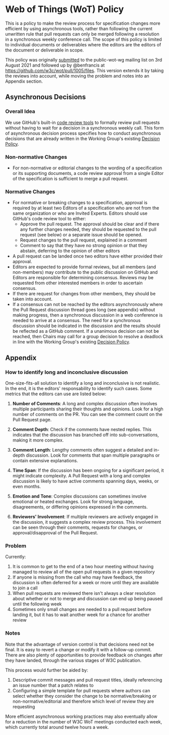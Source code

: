 # Web of Things (WoT) Policy
This is a policy to make the review process for specification changes more efficient by using asynchronous tools, rather than following the current unwritten rule that pull requests can only be merged following a resolution in a synchronous weekly conference call.
The scope of this policy is limited to individual documents or deliverables where the editors are the editors of the document or deliverable in scope.

This policy was originally [submitted](https://lists.w3.org/Archives/Public/public-wot-wg/2021Aug/0006.html) to the public-wot-wg mailing list on 3rd August 2021 and followed up by @benfrancis at https://github.com/w3c/wot/pull/1005/files.
This version extends it by taking the reviews into account, while moving the problem and notes into an Appendix section.

## Asynchronous Decisions

### Overall Idea

We use GitHub's built-in [code review tools](https://docs.github.com/en/pull-requests/collaborating-with-pull-requests/reviewing-changes-in-pull-requests/about-pull-request-reviews) to formally review pull requests without having to wait for a decision in a synchronous weekly call.
This form of asynchronous decision process specifies how to conduct asynchronous decisions that are already written in the Working Group's existing [Decision Policy](https://www.w3.org/2020/01/wot-wg-charter.html#decisions).

### Non-normative Changes

- For non-normative or editorial changes to the wording of a specification or its supporting documents, a code review approval from a single Editor of the specification is sufficient to merge a pull request.

### Normative Changes

- For normative or breaking changes to a specification, approval is required by at least two Editors of a specification who are not from the same organization or who are Invited Experts. Editors should use GitHub's code review tool to either:
  - Approve the pull request. The approval should be clear and if there any further changes needed, they should be requested to the pull request (see below) or a separate issue should be opened.
  - Request changes to the pull request, explained in a comment
  - Comment to say that they have no strong opinion or that they abstain, deferring to the opinion of other editors
- A pull request can be landed once two editors have either provided their approval.
- Editors are expected to provide formal reviews, but all members (and non-members) may contribute to the public discussion on GitHub and Editors are responsible for determining consensus. Reviews may be requested from other interested members in order to ascertain consensus.
- If there are request for changes from other members, they should be taken into account.
- If a consensus can not be reached by the editors asynchronously where the Pull Request discussion thread goes long (see appendix) without making progress, then a synchronous discussion in a web conference is needed to arrive at a consensus. The need for a synchronous discussion should be indicated in the discussion and the results should be reflected as a GitHub comment. If a unanimous decision can not be reached, then Chairs may call for a group decision to resolve a deadlock in line with the Working Group's existing [Decision Policy](https://www.w3.org/2020/01/wot-wg-charter.html#decisions).

## Appendix

### How to identify long and inconclusive discussion

One-size-fits-all solution to identify a long and inconclusive is not realistic. In the end, it is the editors' responsability to identify such cases. 
Some metrics that the editors can use are listed below:

1. **Number of Comments**: A long and complex discussion often involves multiple participants sharing their thoughts and opinions. Look for a high number of comments on the PR. You can see the comment count on the Pull Request page.

2. **Comment Depth**: Check if the comments have nested replies. This indicates that the discussion has branched off into sub-conversations, making it more complex.

3. **Comment Length**: Lengthy comments often suggest a detailed and in-depth discussion. Look for comments that span multiple paragraphs or contain extensive explanations.

4. **Time Span**: If the discussion has been ongoing for a significant period, it might indicate complexity. A Pull Request with a long and complex discussion is likely to have active comments spanning days, weeks, or even months.

5. **Emotion and Tone**: Complex discussions can sometimes involve emotional or heated exchanges. Look for strong language, disagreements, or differing opinions expressed in the comments.

5. **Reviewers' Involvement**: If multiple reviewers are actively engaged in the discussion, it suggests a complex review process. This involvement can be seen through their comments, requests for changes, or approval/disapproval of the Pull Request.

### Problem

Currently:
1. It is common to get to the end of a two hour meeting without having managed to review all of the open pull requests in a given repository
2. If anyone is missing from the call who may have feedback, the discussion is often deferred for a week or more until they are available to join a call
3. When pull requests are reviewed there isn't always a clear resolution about whether or not to merge and discussion can end up being paused until the following week
4. Sometimes only small changes are needed to a pull request before landing it, but it has to wait another week for a chance for another review

### Notes

Note that the advantage of version control is that decisions need not be final. It is easy to revert a change or modify it with a follow-up commit. There are also plenty of opportunities to provide feedback on changes after they have landed, through the various stages of W3C publication.

This process would further be aided by:
1. Descriptive commit messages and pull request titles, ideally referencing an issue number that a patch relates to
2. Configuring a simple template for pull requests where authors can select whether they consider the change to be normative/breaking or non-normative/editorial and therefore which level of review they are requesting

More efficient asynchronous working practices may also eventually allow for a reduction in the number of W3C WoT meetings conducted each week, which currently total around twelve hours a week.
